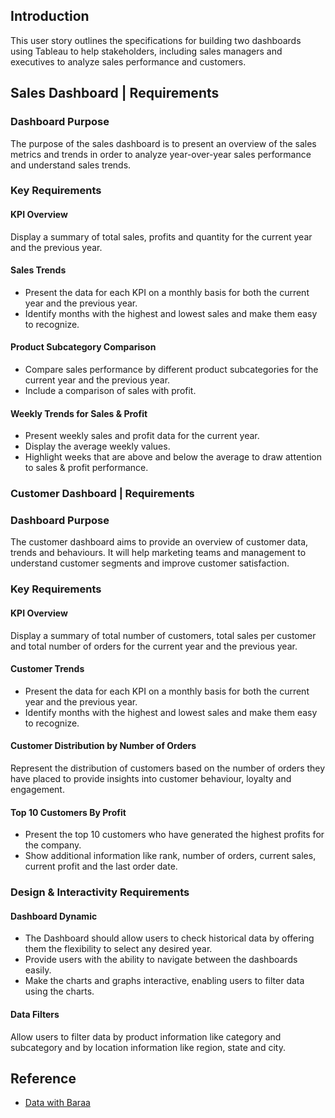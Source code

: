 ## Introduction
This user story outlines the specifications for building two dashboards using Tableau to help stakeholders, including sales managers and executives to analyze sales performance and customers. 
## Sales Dashboard | Requirements
### Dashboard Purpose
The purpose of the sales dashboard is to present an overview of the sales metrics and trends in order to analyze year-over-year sales performance and understand sales trends.
### Key Requirements
#### KPI Overview
Display a summary of total sales, profits and quantity for the current year and the previous year.
#### Sales Trends
- Present the data for each KPI on a monthly basis for both the current year and the previous year.
- Identify months with the highest and lowest sales and make them easy to recognize.
#### Product Subcategory Comparison
- Compare sales performance by different product subcategories for the current year and the previous year.
- Include a comparison of sales with profit.
#### Weekly Trends for Sales & Profit
- Present weekly sales and profit data for the current year.
- Display the average weekly values.
- Highlight weeks that are above and below the average to draw attention to sales & profit performance.
### Customer Dashboard | Requirements
### Dashboard Purpose
The customer dashboard aims to provide an overview of customer data, trends and behaviours. It will help marketing teams and management to understand customer segments and improve customer satisfaction.
### Key Requirements
#### KPI Overview
Display a summary of total number of customers, total sales per customer and total number of orders for the current year and the previous year.
#### Customer Trends
- Present the data for each KPI on a monthly basis for both the current year and the previous year.
- Identify months with the highest and lowest sales and make them easy to recognize.
#### Customer Distribution by Number of Orders
Represent the distribution of customers based on the number of orders they have placed to provide insights into customer behaviour, loyalty and engagement.
#### Top 10 Customers By Profit
- Present the top 10 customers who have generated the highest profits for the company.
- Show additional information like rank, number of orders, current sales, current profit and the last order date.
### Design & Interactivity Requirements
#### Dashboard Dynamic
- The Dashboard should allow users to check historical data by offering them the flexibility to select any desired year.
- Provide users with the ability to navigate between the dashboards easily.
- Make the charts and graphs interactive, enabling users to filter data using the charts.
#### Data Filters
Allow users to filter data by product information like category and subcategory and by location information like region, state and city.

## Reference 
- [Data with Baraa](https://www.datawithbaraa.com/tableau/tableau-sales-project-thank-you/) 

